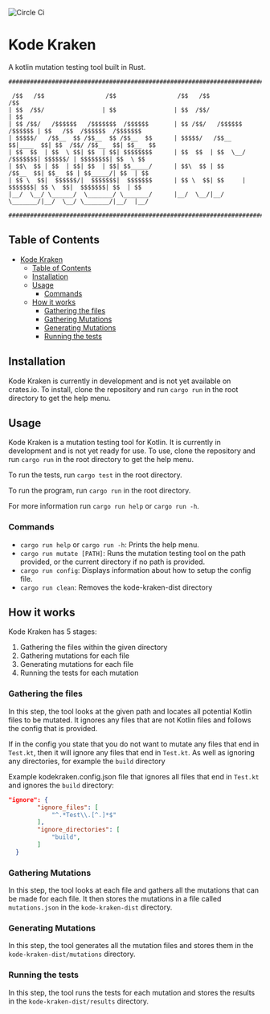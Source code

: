 ![Circle Ci](https://circleci.com/gh/JosueMolinaMorales/kode-kraken.svg?style=svg&circle-token=d0cc1fa43125de020e6ecba72aca15c607073190)

# Kode Kraken


A kotlin mutation testing tool built in Rust.
```
###########################################################################################################

 /$$   /$$                 /$$                 /$$   /$$                    /$$                          
| $$  /$$/                | $$                | $$  /$$/                   | $$                          
| $$ /$$/   /$$$$$$   /$$$$$$$  /$$$$$$       | $$ /$$/   /$$$$$$  /$$$$$$ | $$   /$$  /$$$$$$  /$$$$$$$ 
| $$$$$/   /$$__  $$ /$$__  $$ /$$__  $$      | $$$$$/   /$$__  $$|____  $$| $$  /$$/ /$$__  $$| $$__  $$
| $$  $$  | $$  \ $$| $$  | $$| $$$$$$$$      | $$  $$  | $$  \__/ /$$$$$$$| $$$$$$/ | $$$$$$$$| $$  \ $$
| $$\  $$ | $$  | $$| $$  | $$| $$_____/      | $$\  $$ | $$      /$$__  $$| $$_  $$ | $$_____/| $$  | $$
| $$ \  $$|  $$$$$$/|  $$$$$$$|  $$$$$$$      | $$ \  $$| $$     |  $$$$$$$| $$ \  $$|  $$$$$$$| $$  | $$
|__/  \__/ \______/  \_______/ \_______/      |__/  \__/|__/      \_______/|__/  \__/ \_______/|__/  |__/

###########################################################################################################
```

## Table of Contents
- [Kode Kraken](#kode-kraken)
  - [Table of Contents](#table-of-contents)
  - [Installation](#installation)
  - [Usage](#usage)
    - [Commands](#commands)
  - [How it works](#how-it-works)
    - [Gathering the files](#gathering-the-files)
    - [Gathering Mutations](#gathering-mutations)
    - [Generating Mutations](#generating-mutations)
    - [Running the tests](#running-the-tests)

## Installation
Kode Kraken is currently in development and is not yet available on crates.io. To install, clone the repository and run `cargo run` in the root directory to get the help menu.

## Usage
Kode Kraken is a mutation testing tool for Kotlin. It is currently in development and is not yet ready for use. To use, clone the repository and run `cargo run` in the root directory to get the help menu.

To run the tests, run `cargo test` in the root directory.

To run the program, run `cargo run` in the root directory.

For more information run `cargo run help` or `cargo run -h`.

### Commands
- `cargo run help` or `cargo run -h`: Prints the help menu.
- `cargo run mutate [PATH]`: Runs the mutation testing tool on the path provided, or the current directory if no path is provided.
- `cargo run config`: Displays information about how to setup the config file.
- `cargo run clean`: Removes the kode-kraken-dist directory

## How it works
Kode Kraken has 5 stages:
1. Gathering the files within the given directory
2. Gathering mutations for each file
3. Generating mutations for each file
4. Running the tests for each mutation

### Gathering the files
In this step, the tool looks at the given path and locates all potential Kotlin files to be mutated. It ignores any files that are not Kotlin files and follows the config that is provided.

If in the config you state that you do not want to mutate any files that end in `Test.kt`, then it will ignore any files that end in `Test.kt`. As well as ignoring any directories, for example the `build` directory

Example kodekraken.config.json file that ignores all files that end in `Test.kt` and ignores the `build` directory:
```json
"ignore": {
        "ignore_files": [
            "^.*Test\\.[^.]*$"
        ],
        "ignore_directories": [
            "build",
        ]
  }
```

### Gathering Mutations
In this step, the tool looks at each file and gathers all the mutations that can be made for each file. It then stores the mutations in a file called `mutations.json` in the `kode-kraken-dist` directory.

### Generating Mutations
In this step, the tool generates all the mutation files and stores them in the `kode-kraken-dist/mutations` directory.

### Running the tests
In this step, the tool runs the tests for each mutation and stores the results in the `kode-kraken-dist/results` directory.